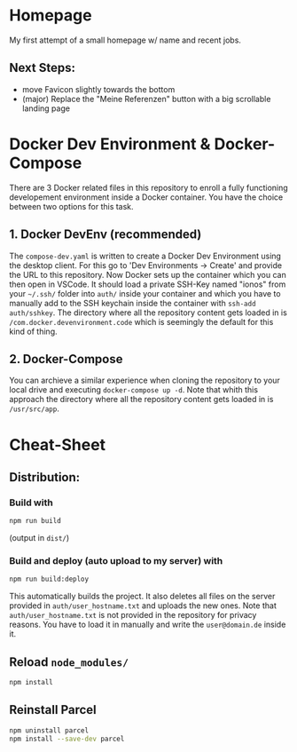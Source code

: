 # Homepage
My first attempt of a small homepage w/ name and recent jobs.

## Next Steps:
- move Favicon slightly towards the bottom
- (major) Replace the "Meine Referenzen" button with a big scrollable landing page



# Docker Dev Environment & Docker-Compose
There are 3 Docker related files in this repository to enroll a fully functioning developement environment inside a Docker container. You have the choice between two options for this task.

## 1. Docker DevEnv (recommended)
The `compose-dev.yaml` is written to create a Docker Dev Environment using the desktop client. For this go to 'Dev Environments -> Create' and provide the URL to this repository. Now Docker sets up the container which you can then open in VSCode. It should load a private SSH-Key named "ionos" from your `~/.ssh/` folder into `auth/` inside your container and which you have to manually add to the SSH keychain inside the container with `ssh-add auth/sshkey`. The directory where all the repository content gets loaded in is `/com.docker.devenvironment.code` which is seemingly the default for this kind of thing.

## 2. Docker-Compose
You can archieve a similar experience when cloning the repository to your local drive and executing `docker-compose up -d`. Note that whith this approach the directory where all the repository content gets loaded in is `/usr/src/app`.



# Cheat-Sheet

## Distribution:
### Build with
```bash
npm run build
```
(output in `dist/`)

### Build and deploy (auto upload to my server) with
```bash
npm run build:deploy
```
This automatically builds the project. It also deletes all files on the server provided in `auth/user_hostname.txt` and uploads the new ones. Note that `auth/user_hostname.txt` is not provided in the repository for privacy reasons. You have to load it in manually and write the `user@domain.de` inside it.

## Reload `node_modules/`
```bash
npm install
```

## Reinstall Parcel
```bash
npm uninstall parcel
npm install --save-dev parcel
```
